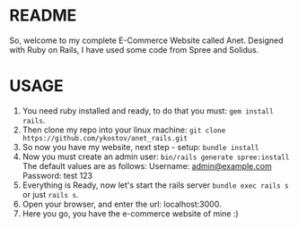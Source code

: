 # README

So, welcome to my complete E-Commerce Website called Anet.
Designed with Ruby on Rails, I have used some code from Spree and Solidus.

<h1> USAGE </h1>

1. You need ruby installed and ready, to do that you must:
```gem install rails```.
2. Then clone my repo into your linux machine:
```git clone https://github.com/ykostov/anet_rails.git ```
3. So now you have my website, next step - setup:
```bundle install```
4. Now you must create an admin user:
``` bin/rails generate spree:install ```
The default values are as follows:
Username: admin@example.com
Password: test 123
5. Everything is Ready, now let's start the rails server
``` bundle exec rails s ``` or just ```rails s```.
6. Open your browser, and enter the url: localhost:3000.
7. Here you go, you have the e-commerce website of mine :)
